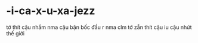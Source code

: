 # -i-ca-x-u-xa-jezz
tớ thít cậu nhắm nma cậu bận bốc đầu r nma clm tớ zẫn thít cậu iu cậu nhứt thế giới
